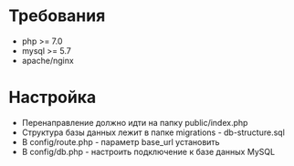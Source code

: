 # Требования
- php >= 7.0
- mysql >= 5.7
- apache/nginx

# Настройка
- Перенаправление должно идти на папку public/index.php
- Структура базы данных лежит в папке migrations - db-structure.sql
- В config/route.php - параметр base_url установить
- В config/db.php - настроить подключение к базе данных MySQL
